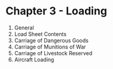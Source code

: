 # Chapter 3 - Loading
1. General
2. Load Sheet Contents
3. Carriage of Dangerous Goods
4. Carriage of Munitions of War
5. Carriage of Livestock Reserved
6. Aircraft Loading
